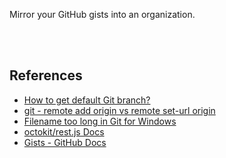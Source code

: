 Mirror your GitHub gists into an organization.

<br>
<br>


## References

- [How to get default Git branch?](https://stackoverflow.com/a/28669194/1413259)
- [git - remote add origin vs remote set-url origin](https://stackoverflow.com/a/42830632/1413259)
- [Filename too long in Git for Windows](https://stackoverflow.com/a/22575737/1413259)
- [octokit/rest.js Docs](https://octokit.github.io/rest.js/v19)
- [Gists - GitHub Docs](https://docs.github.com/en/rest/gists/gists)
